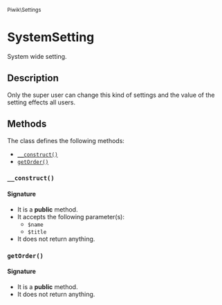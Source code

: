 <small>Piwik\Settings</small>

SystemSetting
=============

System wide setting.

Description
-----------

Only the super user can change this kind of settings and the value of the setting effects all
users.


Methods
-------

The class defines the following methods:

- [`__construct()`](#__construct)
- [`getOrder()`](#getOrder)

<a name="__construct" id="__construct"></a>
### `__construct()`

#### Signature

- It is a **public** method.
- It accepts the following parameter(s):
    - `$name`
    - `$title`
- It does not return anything.

<a name="getorder" id="getorder"></a>
### `getOrder()`

#### Signature

- It is a **public** method.
- It does not return anything.

